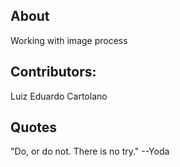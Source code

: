 ## About
Working with image process

## Contributors:
Luiz Eduardo Cartolano   

## Quotes
"Do, or do not. There is no try."
--Yoda

